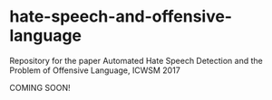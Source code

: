 # hate-speech-and-offensive-language
Repository for the paper Automated Hate Speech Detection and the Problem of Offensive Language, ICWSM 2017

COMING SOON!
